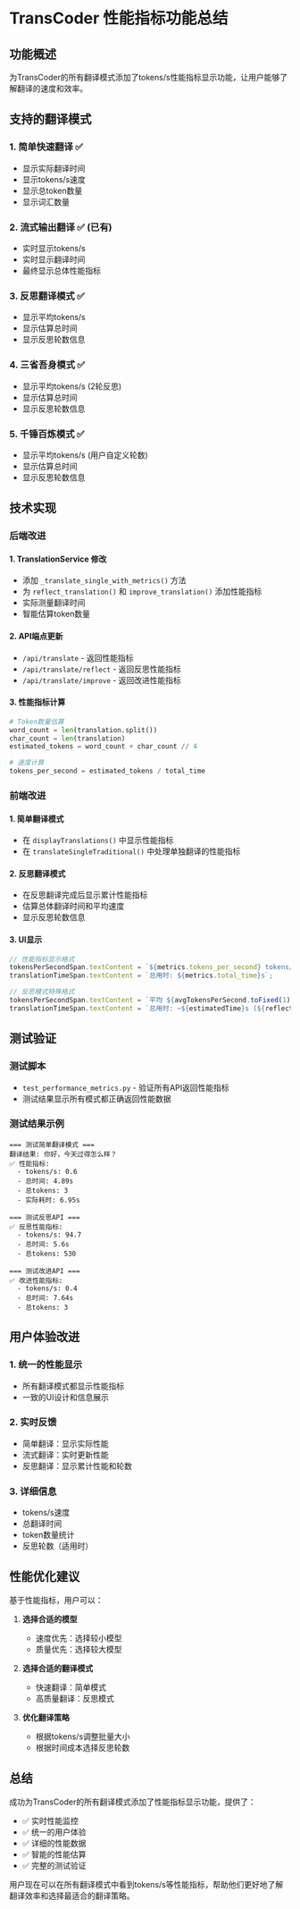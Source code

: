 # TransCoder 性能指标功能总结

## 功能概述

为TransCoder的所有翻译模式添加了tokens/s性能指标显示功能，让用户能够了解翻译的速度和效率。

## 支持的翻译模式

### 1. 简单快速翻译 ✅
- 显示实际翻译时间
- 显示tokens/s速度
- 显示总token数量
- 显示词汇数量

### 2. 流式输出翻译 ✅ (已有)
- 实时显示tokens/s
- 实时显示翻译时间
- 最终显示总体性能指标

### 3. 反思翻译模式 ✅
- 显示平均tokens/s
- 显示估算总时间
- 显示反思轮数信息

### 4. 三省吾身模式 ✅
- 显示平均tokens/s (2轮反思)
- 显示估算总时间
- 显示反思轮数信息

### 5. 千锤百炼模式 ✅
- 显示平均tokens/s (用户自定义轮数)
- 显示估算总时间
- 显示反思轮数信息

## 技术实现

### 后端改进

#### 1. TranslationService 修改
- 添加 `_translate_single_with_metrics()` 方法
- 为 `reflect_translation()` 和 `improve_translation()` 添加性能指标
- 实际测量翻译时间
- 智能估算token数量

#### 2. API端点更新
- `/api/translate` - 返回性能指标
- `/api/translate/reflect` - 返回反思性能指标  
- `/api/translate/improve` - 返回改进性能指标

#### 3. 性能指标计算
```python
# Token数量估算
word_count = len(translation.split())
char_count = len(translation)
estimated_tokens = word_count + char_count // 4

# 速度计算
tokens_per_second = estimated_tokens / total_time
```

### 前端改进

#### 1. 简单翻译模式
- 在 `displayTranslations()` 中显示性能指标
- 在 `translateSingleTraditional()` 中处理单独翻译的性能指标

#### 2. 反思翻译模式
- 在反思翻译完成后显示累计性能指标
- 估算总体翻译时间和平均速度
- 显示反思轮数信息

#### 3. UI显示
```javascript
// 性能指标显示格式
tokensPerSecondSpan.textContent = `${metrics.tokens_per_second} tokens/s`;
translationTimeSpan.textContent = `总用时: ${metrics.total_time}s`;

// 反思模式特殊格式
tokensPerSecondSpan.textContent = `平均 ${avgTokensPerSecond.toFixed(1)} tokens/s`;
translationTimeSpan.textContent = `总用时: ~${estimatedTime}s (${reflectionRounds}轮)`;
```

## 测试验证

### 测试脚本
- `test_performance_metrics.py` - 验证所有API返回性能指标
- 测试结果显示所有模式都正确返回性能数据

### 测试结果示例
```
=== 测试简单翻译模式 ===
翻译结果: 你好，今天过得怎么样？
✅ 性能指标:
  - tokens/s: 0.6
  - 总时间: 4.89s
  - 总tokens: 3
  - 实际耗时: 6.95s

=== 测试反思API ===
✅ 反思性能指标:
  - tokens/s: 94.7
  - 总时间: 5.6s
  - 总tokens: 530

=== 测试改进API ===  
✅ 改进性能指标:
  - tokens/s: 0.4
  - 总时间: 7.64s
  - 总tokens: 3
```

## 用户体验改进

### 1. 统一的性能显示
- 所有翻译模式都显示性能指标
- 一致的UI设计和信息展示

### 2. 实时反馈
- 简单翻译：显示实际性能
- 流式翻译：实时更新性能
- 反思翻译：显示累计性能和轮数

### 3. 详细信息
- tokens/s速度
- 总翻译时间
- token数量统计
- 反思轮数（适用时）

## 性能优化建议

基于性能指标，用户可以：

1. **选择合适的模型**
   - 速度优先：选择较小模型
   - 质量优先：选择较大模型

2. **选择合适的翻译模式**
   - 快速翻译：简单模式
   - 高质量翻译：反思模式

3. **优化翻译策略**
   - 根据tokens/s调整批量大小
   - 根据时间成本选择反思轮数

## 总结

成功为TransCoder的所有翻译模式添加了性能指标显示功能，提供了：

- ✅ 实时性能监控
- ✅ 统一的用户体验  
- ✅ 详细的性能数据
- ✅ 智能的性能估算
- ✅ 完整的测试验证

用户现在可以在所有翻译模式中看到tokens/s等性能指标，帮助他们更好地了解翻译效率和选择最适合的翻译策略。 